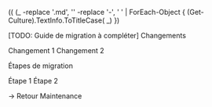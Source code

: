 ﻿((
(_ -replace '\.md', '' -replace '-', ' ' | ForEach-Object { (Get-Culture).TextInfo.ToTitleCase(
_) })

[TODO: Guide de migration à compléter]
Changements

Changement 1
Changement 2

Étapes de migration

Étape 1
Étape 2

→ Retour Maintenance

